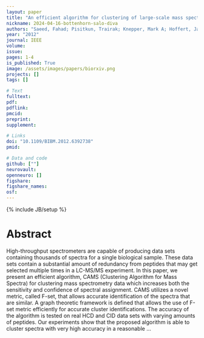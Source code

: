 ```yaml
---
layout: paper
title: "An efficient algorithm for clustering of large-scale mass spectrometry data"
nickname: 2024-04-16-bottenhorn-salo-diva
authors: "Saeed, Fahad; Pisitkun, Trairak; Knepper, Mark A; Hoffert, Jason D; "
year: "2012"
journal: IEEE
volume: 
issue:
pages: 1-4
is_published: True
image: /assets/images/papers/biorxiv.png
projects: []
tags: []

# Text
fulltext:
pdf:
pdflink:
pmcid:
preprint: 
supplement:

# Links
doi: "10.1109/BIBM.2012.6392738"
pmid:

# Data and code
github: [""]
neurovault:
openneuro: []
figshare:
figshare_names:
osf:
---
```

{% include JB/setup %}

# Abstract

High-throughput spectrometers are capable of producing data sets containing thousands of spectra for a single biological sample. These data sets contain a substantial amount of redundancy from peptides that may get selected multiple times in a LC-MS/MS experiment. In this paper, we present an efficient algorithm, CAMS (Clustering Algorithm for Mass Spectra) for clustering mass spectrometry data which increases both the sensitivity and confidence of spectral assignment. CAMS utilizes a novel metric, called F-set, that allows accurate identification of the spectra that are similar. A graph theoretic framework is defined that allows the use of F-set metric efficiently for accurate cluster identifications. The accuracy of the algorithm is tested on real HCD and CID data sets with varying amounts of peptides. Our experiments show that the proposed algorithm is able to cluster spectra with very high accuracy in a reasonable …
